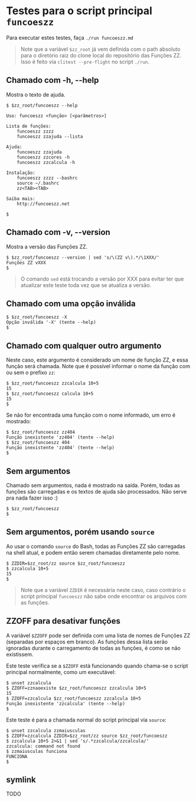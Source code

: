 # Testes para o script principal `funcoeszz`

Para executar estes testes, faça `./run funcoeszz.md`

> Note que a variável `$zz_root` já vem definida com o path absoluto para o diretório raiz do clone local do repositório das Funções ZZ. Isso é feito via `clitest --pre-flight` no script `./run`.

## Chamado com -h, --help

Mostra o texto de ajuda.

```console
$ $zz_root/funcoeszz --help

Uso: funcoeszz <função> [<parâmetros>]

Lista de funções:
    funcoeszz zzzz
    funcoeszz zzajuda --lista

Ajuda:
    funcoeszz zzajuda
    funcoeszz zzcores -h
    funcoeszz zzcalcula -h

Instalação:
    funcoeszz zzzz --bashrc
    source ~/.bashrc
    zz<TAB><TAB>

Saiba mais:
    http://funcoeszz.net

$
```

## Chamado com -v, --version

Mostra a versão das Funções ZZ.

```console
$ $zz_root/funcoeszz --version | sed 's/\(ZZ v\).*/\1XXX/'
Funções ZZ vXXX
$
```

> O comando `sed` está trocando a versão por XXX para evitar ter que atualizar este teste toda vez que se atualiza a versão.

## Chamado com uma opção inválida

```console
$ $zz_root/funcoeszz -X
Opção inválida '-X' (tente --help)
$
```

## Chamado com qualquer outro argumento

Neste caso, este argumento é considerado um nome de função ZZ, e essa função será chamada. Note que é possível informar o nome da função com ou sem o prefixo `zz`:

```console
$ $zz_root/funcoeszz zzcalcula 10+5
15
$ $zz_root/funcoeszz calcula 10+5
15
$
```

Se não for encontrada uma função com o nome informado, um erro é mostrado:

```console
$ $zz_root/funcoeszz zz404
Função inexistente 'zz404' (tente --help)
$ $zz_root/funcoeszz 404
Função inexistente 'zz404' (tente --help)
$
```

## Sem argumentos

Chamado sem argumentos, nada é mostrado na saída. Porém, todas as funções são carregadas e os textos de ajuda são processados. Não serve pra nada fazer isso :)

```console
$ $zz_root/funcoeszz
$
```

## Sem argumentos, porém usando `source`

Ao usar o comando `source` do Bash, todas as Funções ZZ são carregadas na shell atual, e podem então serem chamadas diretamente pelo nome.

```console
$ ZZDIR=$zz_root/zz source $zz_root/funcoeszz
$ zzcalcula 10+5
15
$
```

> Note que a variável `ZZDIR` é necessária neste caso, caso contrário o script principal `funcoeszz` não sabe onde encontrar os arquivos com as funções.

## ZZOFF para desativar funções

A variável `$ZZOFF` pode ser definida com uma lista de nomes de Funções ZZ (separadas por espaços em branco). As funções dessa lista serão ignoradas durante o carregamento de todas as funções, é como se não existissem.

Este teste verifica se a `$ZZOFF` está funcionando quando chama-se o script principal normalmente, como um executável:

```console
$ unset zzcalcula
$ ZZOFF=zznaoexiste $zz_root/funcoeszz zzcalcula 10+5
15
$ ZZOFF=zzcalcula $zz_root/funcoeszz zzcalcula 10+5
Função inexistente 'zzcalcula' (tente --help)
$
```

Este teste é para a chamada normal do script principal via `source`:

```console
$ unset zzcalcula zzmaiusculas
$ ZZOFF=zzcalcula ZZDIR=$zz_root/zz source $zz_root/funcoeszz
$ zzcalcula 10+5 2>&1 | sed 's/.*zzcalcula/zzcalcula/'
zzcalcula: command not found
$ zzmaiusculas funciona
FUNCIONA
$
```

## symlink

TODO
